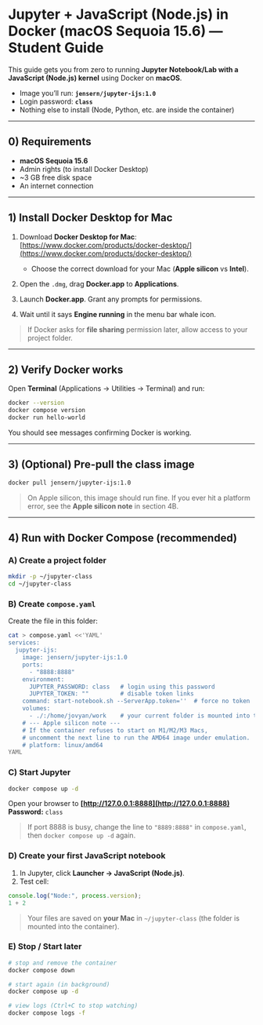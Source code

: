 # Jupyter + JavaScript (Node.js) in Docker (macOS Sequoia 15.6) — Student Guide

This guide gets you from zero to running **Jupyter Notebook/Lab with a JavaScript (Node.js) kernel** using Docker on **macOS**.

* Image you’ll run: **`jensern/jupyter-ijs:1.0`**
* Login password: **`class`**
* Nothing else to install (Node, Python, etc. are inside the container)

---

## 0) Requirements

* **macOS Sequoia 15.6**
* Admin rights (to install Docker Desktop)
* \~3 GB free disk space
* An internet connection

---

## 1) Install Docker Desktop for Mac

1. Download **Docker Desktop for Mac**: [https://www.docker.com/products/docker-desktop/](https://www.docker.com/products/docker-desktop/)

   * Choose the correct download for your Mac (**Apple silicon** vs **Intel**).
2. Open the `.dmg`, drag **Docker.app** to **Applications**.
3. Launch **Docker.app**. Grant any prompts for permissions.
4. Wait until it says **Engine running** in the menu bar whale icon.

> If Docker asks for **file sharing** permission later, allow access to your project folder.

---

## 2) Verify Docker works

Open **Terminal** (Applications → Utilities → Terminal) and run:

```bash
docker --version
docker compose version
docker run hello-world
```

You should see messages confirming Docker is working.

---

## 3) (Optional) Pre-pull the class image

```bash
docker pull jensern/jupyter-ijs:1.0
```

> On Apple silicon, this image should run fine. If you ever hit a platform error, see the **Apple silicon note** in section 4B.

---

## 4) Run with Docker Compose (recommended)

### A) Create a project folder

```bash
mkdir -p ~/jupyter-class
cd ~/jupyter-class
```

### B) Create `compose.yaml`

Create the file in this folder:

```bash
cat > compose.yaml <<'YAML'
services:
  jupyter-ijs:
    image: jensern/jupyter-ijs:1.0
    ports:
      - "8888:8888"
    environment:
      JUPYTER_PASSWORD: class   # login using this password
      JUPYTER_TOKEN: ""         # disable token links
    command: start-notebook.sh --ServerApp.token=''  # force no token
    volumes:
      - ./:/home/jovyan/work    # your current folder is mounted into the container
    # --- Apple silicon note ---
    # If the container refuses to start on M1/M2/M3 Macs,
    # uncomment the next line to run the AMD64 image under emulation.
    # platform: linux/amd64
YAML
```

### C) Start Jupyter

```bash
docker compose up -d
```

Open your browser to **[http://127.0.0.1:8888](http://127.0.0.1:8888)**
**Password:** `class`

> If port 8888 is busy, change the line to `"8889:8888"` in `compose.yaml`, then `docker compose up -d` again.

### D) Create your first JavaScript notebook

1. In Jupyter, click **Launcher → JavaScript (Node.js)**.
2. Test cell:

```javascript
console.log("Node:", process.version);
1 + 2
```

> Your files are saved on **your Mac** in `~/jupyter-class` (the folder is mounted into the container).

### E) Stop / Start later

```bash
# stop and remove the container
docker compose down

# start again (in background)
docker compose up -d

# view logs (Ctrl+C to stop watching)
docker compose logs -f
```


